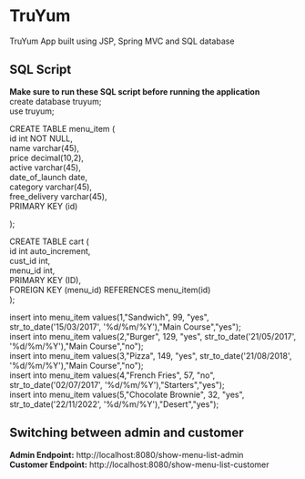 # TruYum
TruYum App built using JSP, Spring MVC and SQL database

## SQL Script
**Make sure to run these SQL script before running the application**
<br>
create database truyum;<br>
use truyum;<br>

CREATE TABLE menu_item (<br>
    id int NOT NULL, <br>
	name varchar(45), <br>
    price decimal(10,2), <br>
    active varchar(45),<br>
    date_of_launch date,<br>
    category varchar(45),<br>
    free_delivery varchar(45),<br>
    PRIMARY KEY (id)<br>
    
);

CREATE TABLE cart (<br>
    id int auto_increment,<br>
    cust_id int,<br>
    menu_id int,<br>
    PRIMARY KEY (ID),<br>
    FOREIGN KEY (menu_id) REFERENCES menu_item(id)<br>
);

insert into menu_item values(1,"Sandwich", 99, "yes", str_to_date('15/03/2017', '%d/%m/%Y'),"Main Course","yes");<br>
insert into menu_item values(2,"Burger", 129, "yes", str_to_date('21/05/2017', '%d/%m/%Y'),"Main Course","no");<br>
insert into menu_item values(3,"Pizza", 149, "yes", str_to_date('21/08/2018', '%d/%m/%Y'),"Main Course","no");<br>
insert into menu_item values(4,"French Fries", 57, "no", str_to_date('02/07/2017', '%d/%m/%Y'),"Starters","yes");<br>
insert into menu_item values(5,"Chocolate Brownie", 32, "yes", str_to_date('22/11/2022', '%d/%m/%Y'),"Desert","yes");<br>

## Switching between admin and customer
**Admin Endpoint:** http://localhost:8080/show-menu-list-admin
<br>
**Customer Endpoint:** http://localhost:8080/show-menu-list-customer
